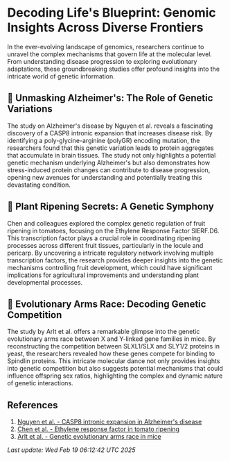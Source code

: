# Decoding Life's Blueprint: Genomic Insights Across Diverse Frontiers

In the ever-evolving landscape of genomics, researchers continue to unravel the complex mechanisms that govern life at the molecular level. From understanding disease progression to exploring evolutionary adaptations, these groundbreaking studies offer profound insights into the intricate world of genetic information.

## 🧬 Unmasking Alzheimer's: The Role of Genetic Variations

The study on Alzheimer's disease by Nguyen et al. reveals a fascinating discovery of a CASP8 intronic expansion that increases disease risk. By identifying a poly-glycine-arginine (polyGR) encoding mutation, the researchers found that this genetic variation leads to protein aggregates that accumulate in brain tissues. The study not only highlights a potential genetic mechanism underlying Alzheimer's but also demonstrates how stress-induced protein changes can contribute to disease progression, opening new avenues for understanding and potentially treating this devastating condition.

## 🌱 Plant Ripening Secrets: A Genetic Symphony

Chen and colleagues explored the complex genetic regulation of fruit ripening in tomatoes, focusing on the Ethylene Response Factor SlERF.D6. This transcription factor plays a crucial role in coordinating ripening processes across different fruit tissues, particularly in the locule and pericarp. By uncovering a intricate regulatory network involving multiple transcription factors, the research provides deeper insights into the genetic mechanisms controlling fruit development, which could have significant implications for agricultural improvements and understanding plant developmental processes.

## 🦠 Evolutionary Arms Race: Decoding Genetic Competition

The study by Arlt et al. offers a remarkable glimpse into the genetic evolutionary arms race between X and Y-linked gene families in mice. By reconstructing the competition between SLXL1/SLX and SLY1/2 proteins in yeast, the researchers revealed how these genes compete for binding to Spindlin proteins. This intricate molecular dance not only provides insights into genetic competition but also suggests potential mechanisms that could influence offspring sex ratios, highlighting the complex and dynamic nature of genetic interactions.

## References

1. [Nguyen et al. - CASP8 intronic expansion in Alzheimer's disease](https://pubmed.ncbi.nlm.nih.gov/39937857/)
2. [Chen et al. - Ethylene response factor in tomato ripening](https://pubmed.ncbi.nlm.nih.gov/39928866/)
3. [Arlt et al. - Genetic evolutionary arms race in mice](https://pubmed.ncbi.nlm.nih.gov/39928872/)

*Last update: Wed Feb 19 06:12:42 UTC 2025*
